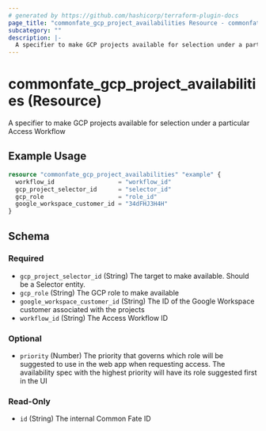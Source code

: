```yaml
---
# generated by https://github.com/hashicorp/terraform-plugin-docs
page_title: "commonfate_gcp_project_availabilities Resource - commonfate"
subcategory: ""
description: |-
  A specifier to make GCP projects available for selection under a particular Access Workflow
---
```


# commonfate_gcp_project_availabilities (Resource)

A specifier to make GCP projects available for selection under a particular Access Workflow

## Example Usage

```terraform
resource "commonfate_gcp_project_availabilities" "example" {
  workflow_id                  = "workflow_id"
  gcp_project_selector_id      = "selector_id"
  gcp_role                     = "role_id"
  google_workspace_customer_id = "34dFHJ3H4H"
}
```

<!-- schema generated by tfplugindocs -->
## Schema

### Required

- `gcp_project_selector_id` (String) The target to make available. Should be a Selector entity.
- `gcp_role` (String) The GCP role to make available
- `google_workspace_customer_id` (String) The ID of the Google Workspace customer associated with the projects
- `workflow_id` (String) The Access Workflow ID

### Optional

- `priority` (Number) The priority that governs which role will be suggested to use in the web app when requesting access. The availability spec with the highest priority will have its role suggested first in the UI

### Read-Only

- `id` (String) The internal Common Fate ID


